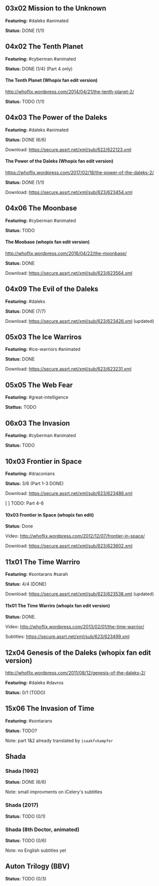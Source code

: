 

## 03x02 Mission to the Unknown

**Featuring:** #daleks #animated

**Status:** DONE (1/1)



## 04x02 The Tenth Planet

**Featuring:** #cyberman #animated

**Status:** DONE (1/4)  (Part 4 only)


#### The Tenth Planet (Whopix fan edit version)

http://whoflix.wordpress.com/2014/04/21/the-tenth-planet-2/

**Status:** TODO (1/1)



## 04x03 The Power of the Daleks

**Featuring:** #daleks #animated

**Status:** DONE (6/6)

Download: https://secure.assrt.net/xml/sub/622/622123.xml



#### The Power of the Daleks (Whopix fan edit version)

https://whoflix.wordpress.com/2017/02/18/the-power-of-the-daleks-2/ 

**Status:** DONE (1/1)

Download: https://secure.assrt.net/xml/sub/623/623454.xml



## 04x06 The Moonbase

**Featuring:** #cyberman #animated

**Status:** TODO


#### The Moobase (whopix fan edit version)

http://whoflix.wordpress.com/2016/04/22/the-moonbase/

**Status:** DONE

Download: https://secure.assrt.net/xml/sub/623/623564.xml



## 04x09 The Evil of the Daleks

**Featuring:** #daleks

**Status:** DONE (7/7)

Download: https://secure.assrt.net/xml/sub/623/623426.xml (updated)



## 05x03 The Ice Warriros

**Featuring:** #ice-warriors #animated

**Status:** DONE

Download: https://secure.assrt.net/xml/sub/623/623231.xml


## 05x05 The Web Fear

**Featuring:** #great-intelligence

**Stattus:** TODO



## 06x03 The Invasion

**Featuring:** #cyberman #animated

**Status:** TODO



## 10x03 Frontier in Space

**Featuring:** #draconians

**Status:** 3/6 (Part 1-3 DONE)

Download: https://secure.assrt.net/xml/sub/623/623486.xml

[ ] TODO: Part 4-6


#### 10x03 Frontier in Space (whopix fan edit)

**Status**: Done

Video: http://whoflix.wordpress.com/2012/12/07/frontier-in-space/

Download: https://secure.assrt.net/xml/sub/623/623602.xml



## 11x01 The Time Warriro

**Featuring:** #sontarans #sarah

**Status:** 4/4 (DONE)

Download: https://secure.assrt.net/xml/sub/623/623538.xml (updated)


#### 11x01 The Time Warriro (whopix fan edit version)

**Status:** DONE.

Video: http://whoflix.wordpress.com/2013/02/01/the-time-warrior/

Subtitles: https://secure.assrt.net/xml/sub/623/623499.xml



## 12x04 Genesis of the Daleks (whopix fan edit version)

http://whoflix.wordpress.com/2011/08/12/genesis-of-the-daleks-2/

**Featuring:** #daleks #davros

**Status:** 0/1 (TODO)



## 15x06 The Invasion of Time

**Featuring:** #sontarans

**Status:** TODO?

Note: part 1&2 already translated by `isaakfvkampfer`



##  Shada    
### Shada (1992)
**Status:** DONE (6/6)

Note: small improvments on iCelery's subtitles

### Shada (2017)

**Status:** TODO (0/1)

### Shada (8th Doctor, animated)

**Status:** TODO (0/6)

Note: no English subtitles yet


## Auton Trilogy (BBV)

**Status:** TODO (0/3)
